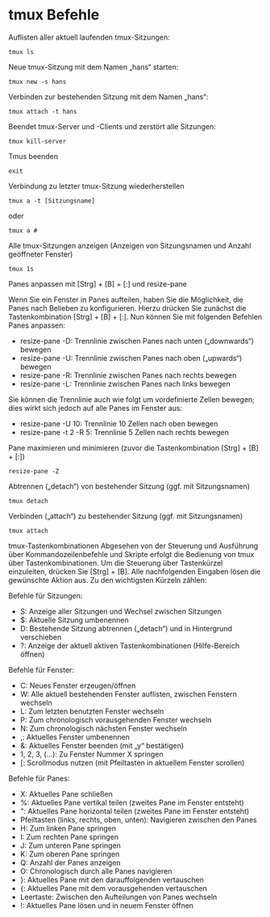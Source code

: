 # tmux Befehle

Auflisten aller aktuell laufenden tmux-Sitzungen:

    tmux ls 

Neue tmux-Sitzung mit dem Namen „hans“ starten:

    tmux new -s hans 

Verbinden zur bestehenden Sitzung mit dem Namen „hans“:

    tmux attach -t hans 

Beendet tmux-Server und -Clients und zerstört alle Sitzungen:

    tmux kill-server 

Tmus beenden

    exit

Verbindung zu letzter tmux-Sitzung wiederherstellen

    tmux a -t [Sitzungsname]

oder

    tmux a #

Alle tmux-Sitzungen anzeigen (Anzeigen von Sitzungsnamen und Anzahl geöffneter Fenster)

    tmux 1s
Panes anpassen mit [Strg] + [B] + [:] und resize-pane

Wenn Sie ein Fenster in Panes aufteilen, haben Sie die Möglichkeit, die Panes nach Belieben zu konfigurieren. Hierzu drücken Sie zunächst die Tastenkombination [Strg] + [B] + [:]. Nun können Sie mit folgenden Befehlen Panes anpassen:

- resize-pane -D: Trennlinie zwischen Panes nach unten („downwards“) bewegen
- resize-pane -U: Trennlinie zwischen Panes nach oben („upwards“) bewegen
- resize-pane -R: Trennlinie zwischen Panes nach rechts bewegen
- resize-pane -L: Trennlinie zwischen Panes nach links bewegen

 Sie können die Trennlinie auch wie folgt um vordefinierte Zellen bewegen; dies wirkt sich jedoch auf alle Panes im Fenster aus:

- resize-pane -U 10: Trennlinie 10 Zellen nach oben bewegen
- resize-pane -t 2 -R 5: Trennlinie 5 Zellen nach rechts bewegen

Pane maximieren und minimieren (zuvor die Tastenkombination [Strg] + [B] + [:])

    resize-pane -Z

Abtrennen („detach“) von bestehender Sitzung (ggf. mit Sitzungsnamen)

    tmux detach

Verbinden („attach“) zu bestehender Sitzung (ggf. mit Sitzungsnamen)

    tmux attach

tmux-Tastenkombinationen
Abgesehen von der Steuerung und Ausführung über Kommandozeilenbefehle und Skripte erfolgt die Bedienung von tmux über Tastenkombinationen. Um die Steuerung über Tastenkürzel einzuleiten, drücken Sie [Strg] + [B]. Alle nachfolgenden Eingaben lösen die gewünschte Aktion aus. Zu den wichtigsten Kürzeln zählen:

Befehle für Sitzungen:

- S: Anzeige aller Sitzungen und Wechsel zwischen Sitzungen
- $: Aktuelle Sitzung umbenennen
- D: Bestehende Sitzung abtrennen („detach“) und in Hintergrund verschieben
- ?: Anzeige der aktuell aktiven Tastenkombinationen (Hilfe-Bereich öffnen)

Befehle für Fenster:

- C: Neues Fenster erzeugen/öffnen
- W: Alle aktuell bestehenden Fenster auflisten, zwischen Fenstern wechseln
- L: Zum letzten benutzten Fenster wechseln
- P: Zum chronologisch vorausgehenden Fenster wechseln
- N: Zum chronologisch nächsten Fenster wechseln
- ,: Aktuelles Fenster umbenennen
- &: Aktuelles Fenster beenden (mit „y“ bestätigen)
- 1, 2, 3, (…): Zu Fenster Nummer X springen
- [: Scrollmodus nutzen (mit Pfeiltasten in aktuellem Fenster scrollen)

Befehle für Panes:

- X: Aktuelles Pane schließen
- %: Aktuelles Pane vertikal teilen (zweites Pane im Fenster entsteht)
- ": Aktuelles Pane horizontal teilen (zweites Pane im Fenster entsteht)
- Pfeiltasten (links, rechts, oben, unten): Navigieren zwischen den Panes
- H: Zum linken Pane springen
- I: Zum rechten Pane springen
- J: Zum unteren Pane springen
- K: Zum oberen Pane springen
- Q: Anzahl der Panes anzeigen
- O: Chronologisch durch alle Panes navigieren
- }: Aktuelles Pane mit den darauffolgenden vertauschen
- {: Aktuelles Pane mit dem vorausgehenden vertauschen
- Leertaste: Zwischen den Aufteilungen von Panes wechseln
- !: Aktuelles Pane lösen und in neuem Fenster öffnen
